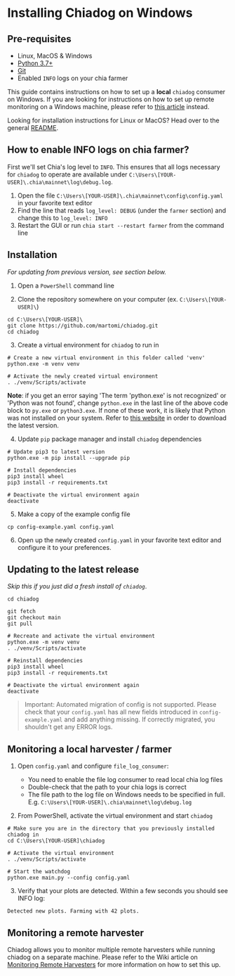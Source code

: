 # Installing Chiadog on Windows

## Pre-requisites

- Linux, MacOS & Windows
- [Python 3.7+](https://www.python.org/downloads/windows/)
- [Git](https://git-scm.com/downloads)
- Enabled `INFO` logs on your chia farmer

This guide contains instructions on how to set up a **local** `chiadog` consumer on Windows.
If you are looking for instructions on how to set up remote monitoring on a Windows machine, 
please refer to [this article](/wiki/Monitoring-Multiple-Harvesters) 
instead.

Looking for installation instructions for Linux or MacOS? Head over to the 
general [README](README.md).

## How to enable INFO logs on chia farmer?

First we'll set Chia's log level to `INFO`. This ensures that all logs necessary for `chiadog` to operate 
are available under `C:\Users\[YOUR-USER]\.chia\mainnet\log\debug.log`.

1. Open the file `C:\Users\[YOUR-USER]\.chia\mainnet\config\config.yaml` in your favorite text editor
2. Find the line that reads `log_level: DEBUG` (under the `farmer` section) and change this to `log_level: INFO`
3. Restart the GUI or run `chia start --restart farmer` from the command line

## Installation

_For updating from previous version, see section below._

1. Open a `PowerShell` command line

2. Clone the repository somewhere on your computer (ex. `C:\Users\[YOUR-USER]\`)

```
cd C:\Users\[YOUR-USER]\
git clone https://github.com/martomi/chiadog.git
cd chiadog
```

3. Create a virtual environment for `chiadog` to run in

```
# Create a new virtual environment in this folder called 'venv'
python.exe -m venv venv

# Activate the newly created virtual environment
. ./venv/Scripts/activate
```

**Note**: if you get an error saying 'The term 'python.exe' is not recognized' or 'Python was not found', change 
`python.exe` in the last line of the above code block to `py.exe` or `python3.exe`. 
If none of these work, it is likely that Python was not installed on your system. Refer to 
[this website](https://www.python.org/downloads/windows/) in order to download the latest version. 

4. Update `pip` package manager and install `chiadog` dependencies 

```
# Update pip3 to latest version
python.exe -m pip install --upgrade pip

# Install dependencies
pip3 install wheel
pip3 install -r requirements.txt

# Deactivate the virtual environment again
deactivate
```

5. Make a copy of the example config file

```
cp config-example.yaml config.yaml
```

6. Open up the newly created `config.yaml` in your favorite text editor and configure it 
   to your preferences.

## Updating to the latest release

_Skip this if you just did a fresh install of `chiadog`_.

```
cd chiadog

git fetch
git checkout main
git pull

# Recreate and activate the virtual environment
python.exe -m venv venv
. ./venv/Scripts/activate

# Reinstall dependencies
pip3 install wheel
pip3 install -r requirements.txt

# Deactivate the virtual environment again
deactivate
```

> Important: Automated migration of config is not supported. Please check that your `config.yaml` has all new 
> fields introduced in `config-example.yaml` and add anything missing. If correctly migrated, you shouldn't get 
> any ERROR logs.

## Monitoring a local harvester / farmer

1. Open `config.yaml` and configure `file_log_consumer`:
   - You need to enable the file log consumer to read local chia log files
   - Double-check that the path to your chia logs is correct
   - The file path to the log file on Windows needs to be specified in full. 
     E.g. `C:\Users\[YOUR-USER]\.chia\mainnet\log\debug.log` 

2. From PowerShell, activate the virtual environment and start `chiadog`

```
# Make sure you are in the directory that you previously installed chiadog in
cd C:\Users\[YOUR-USER]\chiadog

# Activate the virtual environment
. ./venv/Scripts/activate

# Start the watchdog
python.exe main.py --config config.yaml
```

3. Verify that your plots are detected. Within a few seconds you should see INFO log:

```
Detected new plots. Farming with 42 plots.
```

## Monitoring a remote harvester
Chiadog allows you to monitor multiple remote harvesters while running chiadog on a separate machine. 
Please refer to the Wiki article on [Monitoring Remote Harvesters](/wiki/Monitoring-Multiple-Harvesters)
for more information on how to set this up.
